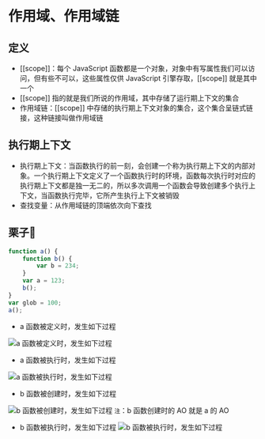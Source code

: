 # 作用域、作用域链

##  定义

- [[scope]]：每个 JavaScript 函数都是一个对象，对象中有写属性我们可以访问，但有些不可以，这些属性仅供 JavaScript 引擎存取，[[scope]] 就是其中一个
- [[scope]] 指的就是我们所说的作用域，其中存储了运行期上下文的集合
- 作用域链：[[scope]] 中存储的执行期上下文对象的集合，这个集合呈链式链接，这种链接叫做作用域链

##  执行期上下文
- 执行期上下文：当函数执行的前一刻，会创建一个称为执行期上下文的内部对象。一个执行期上下文定义了一个函数执行时的环境，函数每次执行时对应的执行期上下文都是独一无二的，所以多次调用一个函数会导致创建多个执行上下文，当函数执行完毕，它所产生执行上下文被销毁
- 查找变量：从作用域链的顶端依次向下查找

##  栗子🍣

```javascript
function a() {
	function b() {
		var b = 234;
	}
	var a = 123;
	b();
}
var glob = 100;
a();
```
- a 函数被定义时，发生如下过程

![a 函数被定义时，发生如下过程](https://img-blog.csdnimg.cn/20200808095649601.png?x-oss-process=image/watermark,type_ZmFuZ3poZW5naGVpdGk,shadow_10,text_aHR0cHM6Ly9ibG9nLmNzZG4ubmV0L1BlcnNpZ3VpZW5kbw==,size_16,color_FFFFFF,t_70)
- a 函数被执行时，发生如下过程

![a 函数被执行时，发生如下过程](https://img-blog.csdnimg.cn/20200808100047896.png?x-oss-process=image/watermark,type_ZmFuZ3poZW5naGVpdGk,shadow_10,text_aHR0cHM6Ly9ibG9nLmNzZG4ubmV0L1BlcnNpZ3VpZW5kbw==,size_16,color_FFFFFF,t_70)

- b 函数被创建时，发生如下过程

![b 函数被创建时，发生如下过程](https://img-blog.csdnimg.cn/2020080810152754.png?x-oss-process=image/watermark,type_ZmFuZ3poZW5naGVpdGk,shadow_10,text_aHR0cHM6Ly9ibG9nLmNzZG4ubmV0L1BlcnNpZ3VpZW5kbw==,size_16,color_FFFFFF,t_70)
`注`：b 函数创建时的 AO 就是 a 的 AO

- b 函数被执行时，发生如下过程
![b 函数被执行时，发生如下过程](https://img-blog.csdnimg.cn/20200808100541986.png?x-oss-process=image/watermark,type_ZmFuZ3poZW5naGVpdGk,shadow_10,text_aHR0cHM6Ly9ibG9nLmNzZG4ubmV0L1BlcnNpZ3VpZW5kbw==,size_16,color_FFFFFF,t_70)
